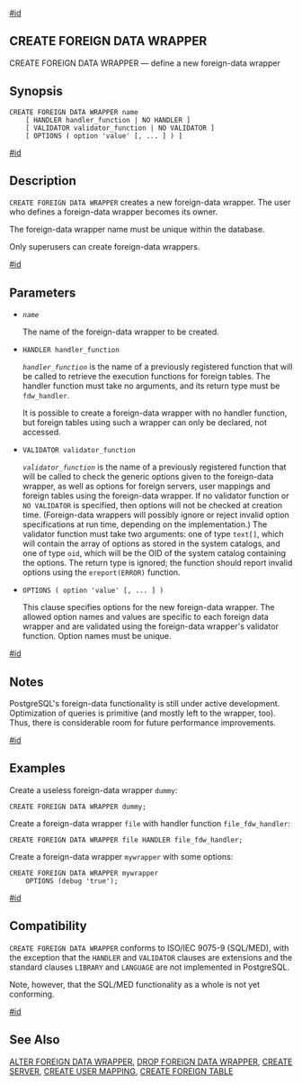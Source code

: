 [#id](#SQL-CREATEFOREIGNDATAWRAPPER)

## CREATE FOREIGN DATA WRAPPER

CREATE FOREIGN DATA WRAPPER — define a new foreign-data wrapper

## Synopsis

```
CREATE FOREIGN DATA WRAPPER name
    [ HANDLER handler_function | NO HANDLER ]
    [ VALIDATOR validator_function | NO VALIDATOR ]
    [ OPTIONS ( option 'value' [, ... ] ) ]
```

[#id](#id-1.9.3.65.5)

## Description

`CREATE FOREIGN DATA WRAPPER` creates a new foreign-data wrapper. The user who defines a foreign-data wrapper becomes its owner.

The foreign-data wrapper name must be unique within the database.

Only superusers can create foreign-data wrappers.

[#id](#id-1.9.3.65.6)

## Parameters

- _`name`_

  The name of the foreign-data wrapper to be created.

- `HANDLER handler_function`

  _`handler_function`_ is the name of a previously registered function that will be called to retrieve the execution functions for foreign tables. The handler function must take no arguments, and its return type must be `fdw_handler`.

  It is possible to create a foreign-data wrapper with no handler function, but foreign tables using such a wrapper can only be declared, not accessed.

- `VALIDATOR validator_function`

  _`validator_function`_ is the name of a previously registered function that will be called to check the generic options given to the foreign-data wrapper, as well as options for foreign servers, user mappings and foreign tables using the foreign-data wrapper. If no validator function or `NO VALIDATOR` is specified, then options will not be checked at creation time. (Foreign-data wrappers will possibly ignore or reject invalid option specifications at run time, depending on the implementation.) The validator function must take two arguments: one of type `text[]`, which will contain the array of options as stored in the system catalogs, and one of type `oid`, which will be the OID of the system catalog containing the options. The return type is ignored; the function should report invalid options using the `ereport(ERROR)` function.

- `OPTIONS ( option 'value' [, ... ] )`

  This clause specifies options for the new foreign-data wrapper. The allowed option names and values are specific to each foreign data wrapper and are validated using the foreign-data wrapper's validator function. Option names must be unique.

[#id](#id-1.9.3.65.7)

## Notes

PostgreSQL's foreign-data functionality is still under active development. Optimization of queries is primitive (and mostly left to the wrapper, too). Thus, there is considerable room for future performance improvements.

[#id](#id-1.9.3.65.8)

## Examples

Create a useless foreign-data wrapper `dummy`:

```
CREATE FOREIGN DATA WRAPPER dummy;
```

Create a foreign-data wrapper `file` with handler function `file_fdw_handler`:

```
CREATE FOREIGN DATA WRAPPER file HANDLER file_fdw_handler;
```

Create a foreign-data wrapper `mywrapper` with some options:

```
CREATE FOREIGN DATA WRAPPER mywrapper
    OPTIONS (debug 'true');
```

[#id](#id-1.9.3.65.9)

## Compatibility

`CREATE FOREIGN DATA WRAPPER` conforms to ISO/IEC 9075-9 (SQL/MED), with the exception that the `HANDLER` and `VALIDATOR` clauses are extensions and the standard clauses `LIBRARY` and `LANGUAGE` are not implemented in PostgreSQL.

Note, however, that the SQL/MED functionality as a whole is not yet conforming.

[#id](#id-1.9.3.65.10)

## See Also

[ALTER FOREIGN DATA WRAPPER](sql-alterforeigndatawrapper), [DROP FOREIGN DATA WRAPPER](sql-dropforeigndatawrapper), [CREATE SERVER](sql-createserver), [CREATE USER MAPPING](sql-createusermapping), [CREATE FOREIGN TABLE](sql-createforeigntable)
